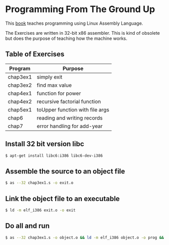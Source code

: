 # Programming From The Ground Up

This [book](https://4hel.github.io/book/groundup.html) teaches programming using Linux Assembly Language.

The Exercises are written in 32-bit x86 assembler. This is kind of obsolete but does the purpose of teaching how the machine works.

## Table of Exercises

Program | Purpose
--- | ---
chap3ex1 | simply exit
chap3ex2 | find max value
chap4ex1 | function for power
chap4ex2 | recursive factorial function
chap5ex1 | toUpper function with file args
chap6    | reading and writing records
chap7    | error handling for add-year

## Install 32 bit version libc

```bash
$ apt-get install libc6:i386 libc6-dev-i386
```

## Assemble the source to an object file

```bash
$ as --32 chap3ex1.s -o exit.o
```

## Link the object file to an executable
```bash
$ ld -m elf_i386 exit.o -o exit
```

## Do all and run
```bash
$ as --32 chap3ex1.s -o object.o && ld -m elf_i386 object.o -o prog && ./prog
```

